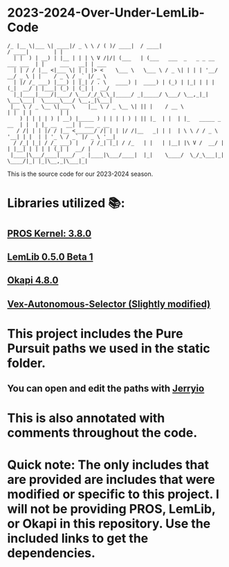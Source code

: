 # 2023-2024-Over-Under-LemLib-Code
```  __ ___  ____  _____  _____   ___  _____    _____                             _____          _         
/_ |__ \|___ \| ____|/ _ \ \ / ( )/ ____|  / ____|                           / ____|        | |        
  | |  ) | __) | |__ | | | \ V /|/| (___   | (___   ___  _   _ _ __ ___ ___  | |     ___   __| | ___    
  | | / / |__ <|___ \| | | |> <    \___ \   \___ \ / _ \| | | | '__/ __/ _ \ | |    / _ \ / _` |/ _ \   
  | |/ /_ ___) |___) | |_| / . \   ____) |  ____) | (_) | |_| | | | (_|  __/ | |___| (_) | (_| |  __/   
  |_|____|____/|____/ \___/_/_\_\_|_____/ _|_____/ \___/ \__,_|_|  \___\___|  \_____\___/ \__,_|\___|   
 |__ \ / _ \__ \|___ \    |__ \ / _ \__ \| || |    / __ \                 | |  | |         | |          
    ) | | | | ) | __) |_____ ) | | | | ) | || |_  | |  | |_   _____ _ __  | |  | |_ __   __| | ___ _ __ 
   / /| | | |/ / |__ <______/ /| | | |/ /|__   _| | |  | \ \ / / _ \ '__| | |  | | '_ \ / _` |/ _ \ '__|
  / /_| |_| / /_ ___) |    / /_| |_| / /_   | |   | |__| |\ V /  __/ |    | |__| | | | | (_| |  __/ |   
 |____|\___/____|____/  _ |____|\___/____|  |_|    \____/  \_/_\___|_|     \____/|_| |_|\__,_|\___|_|
```

 This is the source code for our 2023-2024 season. 

# Libraries utilized 📚:
## [PROS Kernel: 3.8.0](https://github.com/purduesigbots/pros/releases/tag/3.8.0)
## [LemLib 0.5.0 Beta 1](https://github.com/LemLib/LemLib/releases/tag/v0.5.0-beta1)
## [Okapi 4.8.0](https://github.com/OkapiLib/OkapiLib/releases/tag/v4.8.0)
## [Vex-Autonomous-Selector (Slightly modified)](https://github.com/kunwarsahni01/Vex-Autonomous-Selector)

# This project includes the Pure Pursuit paths we used in the static folder.
## You can open and edit the paths with [Jerryio](https://path.jerryio.com)

# This is also annotated with comments throughout the code.

# Quick note: The only includes that are provided are includes that were modified or specific to this project. I will not be providing PROS, LemLib, or Okapi in this repository. Use the included links to get the dependencies.

